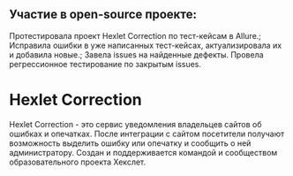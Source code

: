 ## Участие в open-source проекте:

Протестировала проект Hexlet Correction по тест-кейсам в Allure.;
Исправила ошибки в уже написанных тест-кейсах, актуализировала их и добавила новые.;
Завела issues на найденные дефекты.
Провела регрессионное тестирование по закрытым issues.

# Hexlet Correction 
Hexlet Correction - это сервис уведомления владельцев сайтов об ошибках и опечатках. После интеграции с сайтом посетители получают возможность выделить ошибку или опечатку и сообщить о ней администратору.
Создан и поддерживается командой и сообществом образовательного проекта Хекслет.
